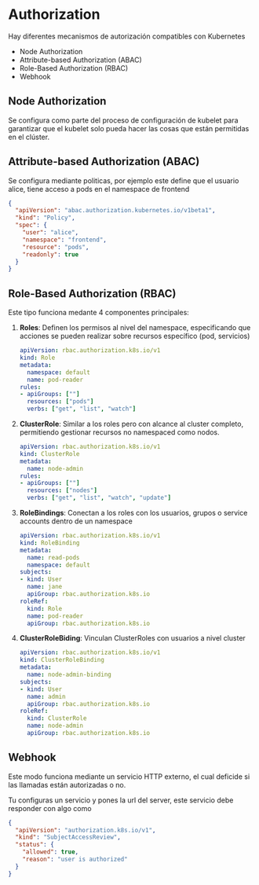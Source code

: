# Authorization

Hay diferentes mecanismos de autorización compatibles con Kubernetes

- Node Authorization
- Attribute-based Authorization (ABAC)
- Role-Based Authorization (RBAC)
- Webhook


## Node Authorization

 Se configura como parte del proceso de configuración de kubelet para garantizar que el kubelet solo pueda hacer las cosas que están permitidas en el clúster.


## Attribute-based Authorization (ABAC)

Se configura mediante politicas, por ejemplo este define que el usuario alice, tiene acceso a pods en el namespace de frontend

```json
{
  "apiVersion": "abac.authorization.kubernetes.io/v1beta1",
  "kind": "Policy",
  "spec": {
    "user": "alice",
    "namespace": "frontend",
    "resource": "pods",
    "readonly": true
  }
}
```

## Role-Based Authorization (RBAC)

Este tipo funciona medante 4 componentes principales:

1. **Roles**: Definen los permisos al nivel del namespace, especificando que acciones se pueden realizar sobre recursos específico (pod, servicios)

    ```yaml
    apiVersion: rbac.authorization.k8s.io/v1
    kind: Role
    metadata:
      namespace: default
      name: pod-reader
    rules:
    - apiGroups: [""]
      resources: ["pods"]
      verbs: ["get", "list", "watch"]
    ```

2. **ClusterRole**: Similar a los roles pero con alcance al cluster completo, permitiendo gestionar recursos no namespaced como nodos.
    ```yaml
    apiVersion: rbac.authorization.k8s.io/v1
    kind: ClusterRole
    metadata:
      name: node-admin
    rules:
    - apiGroups: [""]
      resources: ["nodes"]
      verbs: ["get", "list", "watch", "update"]
    ```
    
3. **RoleBindings**: Conectan a los roles con los usuarios, grupos o service accounts dentro de un namespace
    ```yaml
    apiVersion: rbac.authorization.k8s.io/v1
    kind: RoleBinding
    metadata:
      name: read-pods
      namespace: default
    subjects:
    - kind: User
      name: jane
      apiGroup: rbac.authorization.k8s.io
    roleRef:
      kind: Role
      name: pod-reader
      apiGroup: rbac.authorization.k8s.io
    ```

4. **ClusterRoleBiding**: Vinculan ClusterRoles con usuarios a nivel cluster
    ```yaml
    apiVersion: rbac.authorization.k8s.io/v1
    kind: ClusterRoleBinding
    metadata:
      name: node-admin-binding
    subjects:
    - kind: User
      name: admin
      apiGroup: rbac.authorization.k8s.io
    roleRef:
      kind: ClusterRole
      name: node-admin
      apiGroup: rbac.authorization.k8s.io
    ```

## Webhook

Este modo funciona mediante un servicio HTTP externo, el cual deficide si las llamadas están autorizadas o no.

Tu configuras un servicio y pones la url del server, este servicio debe responder con algo como

```json
{
  "apiVersion": "authorization.k8s.io/v1",
  "kind": "SubjectAccessReview",
  "status": {
    "allowed": true,
    "reason": "user is authorized"
  }
}
```
